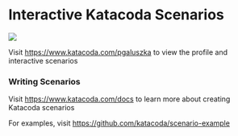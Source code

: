 # Interactive Katacoda Scenarios

[![](http://shields.katacoda.com/katacoda/pgaluszka/count.svg)](https://www.katacoda.com/pgaluszka "Get your profile on Katacoda.com")

Visit https://www.katacoda.com/pgaluszka to view the profile and interactive scenarios

### Writing Scenarios
Visit https://www.katacoda.com/docs to learn more about creating Katacoda scenarios

For examples, visit https://github.com/katacoda/scenario-example
